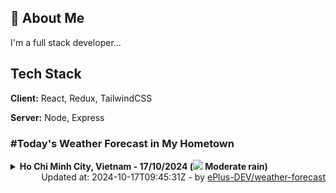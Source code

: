 ## 🚀 About Me
I'm a full stack developer...


## Tech Stack

**Client:** React, Redux, TailwindCSS

**Server:** Node, Express

### #Today's Weather Forecast in My Hometown



<details>
    <summary><b>Ho Chi Minh City, Vietnam - 17/10/2024 (<img src="https://cdn.weatherapi.com/weather/64x64/day/302.png" /> Moderate rain)</b>
    </summary>

    
<table>
    <tr>
        <th>Hour</th>
        <td>00:00</td><td>01:00</td><td>02:00</td><td>03:00</td><td>04:00</td><td>05:00</td><td>06:00</td><td>07:00</td><td>08:00</td><td>09:00</td><td>10:00</td><td>11:00</td><td>12:00</td><td>13:00</td><td>14:00</td><td>15:00</td><td>16:00</td><td>17:00</td><td>18:00</td><td>19:00</td><td>20:00</td><td>21:00</td><td>22:00</td><td>23:00</td>
    </tr>
    <tr>
        <th>Weather</th>
        <td><img src="https://cdn.weatherapi.com/weather/64x64/night/176.png"></img></td><td><img src="https://cdn.weatherapi.com/weather/64x64/night/353.png"></img></td><td><img src="https://cdn.weatherapi.com/weather/64x64/night/353.png"></img></td><td><img src="https://cdn.weatherapi.com/weather/64x64/night/176.png"></img></td><td><img src="https://cdn.weatherapi.com/weather/64x64/night/116.png"></img></td><td><img src="https://cdn.weatherapi.com/weather/64x64/night/116.png"></img></td><td><img src="https://cdn.weatherapi.com/weather/64x64/day/176.png"></img></td><td><img src="https://cdn.weatherapi.com/weather/64x64/day/116.png"></img></td><td><img src="https://cdn.weatherapi.com/weather/64x64/day/116.png"></img></td><td><img src="https://cdn.weatherapi.com/weather/64x64/day/116.png"></img></td><td><img src="https://cdn.weatherapi.com/weather/64x64/day/116.png"></img></td><td><img src="https://cdn.weatherapi.com/weather/64x64/day/119.png"></img></td><td><img src="https://cdn.weatherapi.com/weather/64x64/day/116.png"></img></td><td><img src="https://cdn.weatherapi.com/weather/64x64/day/119.png"></img></td><td><img src="https://cdn.weatherapi.com/weather/64x64/day/176.png"></img></td><td><img src="https://cdn.weatherapi.com/weather/64x64/day/176.png"></img></td><td><img src="https://cdn.weatherapi.com/weather/64x64/day/386.png"></img></td><td><img src="https://cdn.weatherapi.com/weather/64x64/day/353.png"></img></td><td><img src="https://cdn.weatherapi.com/weather/64x64/night/353.png"></img></td><td><img src="https://cdn.weatherapi.com/weather/64x64/night/353.png"></img></td><td><img src="https://cdn.weatherapi.com/weather/64x64/night/353.png"></img></td><td><img src="https://cdn.weatherapi.com/weather/64x64/night/353.png"></img></td><td><img src="https://cdn.weatherapi.com/weather/64x64/night/176.png"></img></td><td><img src="https://cdn.weatherapi.com/weather/64x64/night/353.png"></img></td>
    </tr>
    <tr>
        <th>Condition</th>
        <td width="200px">Patchy rain nearby</td><td width="200px">Light rain shower</td><td width="200px">Light rain shower</td><td width="200px">Patchy rain nearby</td><td width="200px">Partly Cloudy </td><td width="200px">Partly Cloudy </td><td width="200px">Patchy rain nearby</td><td width="200px">Partly Cloudy </td><td width="200px">Partly Cloudy </td><td width="200px">Partly Cloudy </td><td width="200px">Partly Cloudy </td><td width="200px">Cloudy </td><td width="200px">Partly Cloudy </td><td width="200px">Cloudy </td><td width="200px">Patchy rain nearby</td><td width="200px">Patchy rain nearby</td><td width="200px">Patchy light rain with thunder</td><td width="200px">Light rain shower</td><td width="200px">Light rain shower</td><td width="200px">Light rain shower</td><td width="200px">Light rain shower</td><td width="200px">Light rain shower</td><td width="200px">Patchy rain nearby</td><td width="200px">Light rain shower</td>
    </tr>
    <tr>
        <th>Temperature</th>
        <td>24.9 °C</td><td>24.8 °C</td><td>24.6 °C</td><td>24.7 °C</td><td>24.7 °C</td><td>24.7 °C</td><td>24.7 °C</td><td>25.1 °C</td><td>25.8 °C</td><td>26.2 °C</td><td>26.3 °C</td><td>27.2 °C</td><td>29.2 °C</td><td>28.5 °C</td><td>27.9 °C</td><td>27.6 °C</td><td>26.2 °C</td><td>26.4 °C</td><td>25.5 °C</td><td>25.2 °C</td><td>25.1 °C</td><td>25.1 °C</td><td>25 °C</td><td>24.8 °C</td>
    </tr>
    <tr>
        <th>Wind</th>
        <td>6.1 kph</td><td>5 kph</td><td>4.7 kph</td><td>4 kph</td><td>3.2 kph</td><td>3.6 kph</td><td>4.3 kph</td><td>5 kph</td><td>6.5 kph</td><td>6.8 kph</td><td>6.8 kph</td><td>6.5 kph</td><td>5.8 kph</td><td>4.7 kph</td><td>3.6 kph</td><td>2.5 kph</td><td>3.6 kph</td><td>4.7 kph</td><td>6.1 kph</td><td>4.3 kph</td><td>4 kph</td><td>4.3 kph</td><td>6.1 kph</td><td>6.8 kph</td>
    </tr>
</table>

</details>

<div align="right">
    Updated at: 2024-10-17T09:45:31Z - by <a target="_blank"
        href="https://github.com/ePlus-DEV/weather-forecast">ePlus-DEV/weather-forecast</a>
</div>